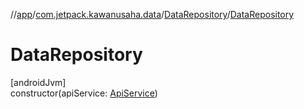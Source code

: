 //[app](../../../index.md)/[com.jetpack.kawanusaha.data](../index.md)/[DataRepository](index.md)/[DataRepository](-data-repository.md)

# DataRepository

[androidJvm]\
constructor(apiService: [ApiService](../../com.jetpack.kawanusaha.network/-api-service/index.md))
